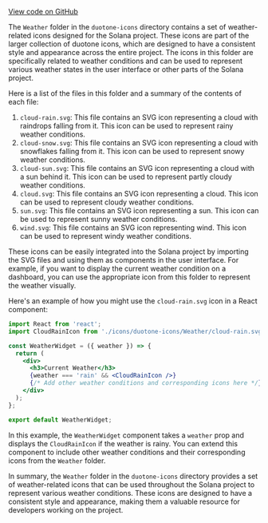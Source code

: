 [View code on GitHub](https://github.com/solana-labs/solana/tree/master/na/docs/src/icons/duotone-icons/Weather)

The `Weather` folder in the `duotone-icons` directory contains a set of weather-related icons designed for the Solana project. These icons are part of the larger collection of duotone icons, which are designed to have a consistent style and appearance across the entire project. The icons in this folder are specifically related to weather conditions and can be used to represent various weather states in the user interface or other parts of the Solana project.

Here is a list of the files in this folder and a summary of the contents of each file:

1. `cloud-rain.svg`: This file contains an SVG icon representing a cloud with raindrops falling from it. This icon can be used to represent rainy weather conditions.
2. `cloud-snow.svg`: This file contains an SVG icon representing a cloud with snowflakes falling from it. This icon can be used to represent snowy weather conditions.
3. `cloud-sun.svg`: This file contains an SVG icon representing a cloud with a sun behind it. This icon can be used to represent partly cloudy weather conditions.
4. `cloud.svg`: This file contains an SVG icon representing a cloud. This icon can be used to represent cloudy weather conditions.
5. `sun.svg`: This file contains an SVG icon representing a sun. This icon can be used to represent sunny weather conditions.
6. `wind.svg`: This file contains an SVG icon representing wind. This icon can be used to represent windy weather conditions.

These icons can be easily integrated into the Solana project by importing the SVG files and using them as components in the user interface. For example, if you want to display the current weather condition on a dashboard, you can use the appropriate icon from this folder to represent the weather visually.

Here's an example of how you might use the `cloud-rain.svg` icon in a React component:

```jsx
import React from 'react';
import CloudRainIcon from './icons/duotone-icons/Weather/cloud-rain.svg';

const WeatherWidget = ({ weather }) => {
  return (
    <div>
      <h3>Current Weather</h3>
      {weather === 'rain' && <CloudRainIcon />}
      {/* Add other weather conditions and corresponding icons here */}
    </div>
  );
};

export default WeatherWidget;
```

In this example, the `WeatherWidget` component takes a `weather` prop and displays the `CloudRainIcon` if the weather is rainy. You can extend this component to include other weather conditions and their corresponding icons from the `Weather` folder.

In summary, the `Weather` folder in the `duotone-icons` directory provides a set of weather-related icons that can be used throughout the Solana project to represent various weather conditions. These icons are designed to have a consistent style and appearance, making them a valuable resource for developers working on the project.
